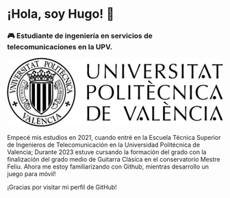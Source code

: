 # ¡Hola, soy Hugo! 👋

### 🎮 Estudiante de ingeniería en servicios de telecomunicaciones en la UPV.

![Logo del proyecto](/Logo_UPV.png)

Empecé mis estudios en 2021, cuando entré en la Escuela Técnica Superior de Ingenieros de Telecomunicación en la Universidad Politécnica de Valencia;
Durante 2023 estuve cursando la formación del grado con la finalización del grado medio de Guitarra Clásica en el conservatorio Mestre Feliu.
Ahora me estoy familiarizando con Github, mientras desarrollo un juego para móvil!

¡Gracias por visitar mi perfil de GitHub!

